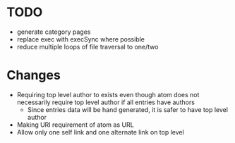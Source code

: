 # TODO

- generate category pages
- replace exec with execSync where possible
- reduce multiple loops of file traversal to one/two

# Changes

- Requiring top level author to exists even though atom does not necessarily require
  top level author if all entries have authors
    - Since entries data will be hand generated, it is safer to have top level
      author
- Making URI requirement of atom as URL
- Allow only one self link and one alternate link on top level
